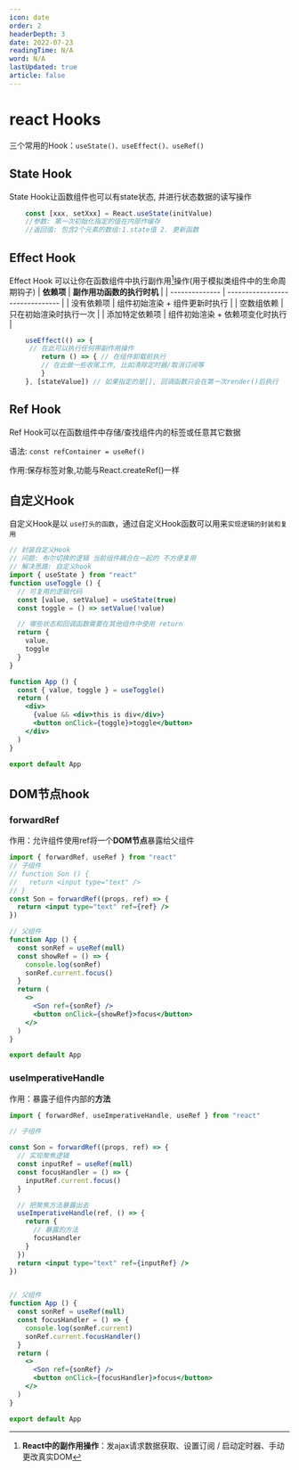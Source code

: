 ```yaml
---
icon: date
order: 2
headerDepth: 3
date: 2022-07-23
readingTime: N/A
word: N/A
lastUpdated: true
article: false
---
```


# react Hooks

三个常用的Hook：`useState()、useEffect()、useRef()`

## State Hook
State Hook让函数组件也可以有state状态, 并进行状态数据的读写操作

```jsx
    const [xxx, setXxx] = React.useState(initValue) 
    //参数: 第一次初始化指定的值在内部作缓存
    //返回值: 包含2个元素的数组:1.state值 2. 更新函数
```


## Effect Hook
 Effect Hook 可以让你在函数组件中执行副作用[^1]操作(用于模拟类组件中的生命周期钩子)
 | **依赖项**     | **副作用功函数的执行时机**      |
| -------------- | ------------------------------- |
| 没有依赖项     | 组件初始渲染 + 组件更新时执行   |
| 空数组依赖     | 只在初始渲染时执行一次          |
| 添加特定依赖项 | 组件初始渲染 + 依赖项变化时执行 |
```jsx
    useEffect(() => { 
     // 在此可以执行任何带副作用操作
        return () => { // 在组件卸载前执行
        // 在此做一些收尾工作, 比如清除定时器/取消订阅等
        }
    }, [stateValue]) // 如果指定的是[], 回调函数只会在第一次render()后执行
```

## Ref Hook
Ref Hook可以在函数组件中存储/查找组件内的标签或任意其它数据

语法: `const refContainer = useRef()`

作用:保存标签对象,功能与React.createRef()一样


## 自定义Hook

自定义Hook是以 `use打头的函数`，通过自定义Hook函数可以用来`实现逻辑的封装和复用`


```jsx
// 封装自定义Hook
// 问题: 布尔切换的逻辑 当前组件耦合在一起的 不方便复用
// 解决思路: 自定义hook
import { useState } from "react"
function useToggle () {
  // 可复用的逻辑代码
  const [value, setValue] = useState(true)
  const toggle = () => setValue(!value)

  // 哪些状态和回调函数需要在其他组件中使用 return
  return {
    value,
    toggle
  }
}

function App () {
  const { value, toggle } = useToggle()
  return (
    <div>
      {value && <div>this is div</div>}
      <button onClick={toggle}>toggle</button>
    </div>
  )
}

export default App
```



## DOM节点hook

### forwardRef

作用：允许组件使用ref将一个**DOM节点**暴露给父组件

```jsx
import { forwardRef, useRef } from "react"
// 子组件
// function Son () {
//   return <input type="text" />
// }
const Son = forwardRef((props, ref) => {
  return <input type="text" ref={ref} />
})

// 父组件
function App () {
  const sonRef = useRef(null)
  const showRef = () => {
    console.log(sonRef)
    sonRef.current.focus()
  }
  return (
    <>
      <Son ref={sonRef} />
      <button onClick={showRef}>focus</button>
    </>
  )
}

export default App
```

### useImperativeHandle

作用：暴露子组件内部的**方法**

```jsx
import { forwardRef, useImperativeHandle, useRef } from "react"

// 子组件

const Son = forwardRef((props, ref) => {
  // 实现聚焦逻辑
  const inputRef = useRef(null)
  const focusHandler = () => {
    inputRef.current.focus()
  }

  // 把聚焦方法暴露出去
  useImperativeHandle(ref, () => {
    return {
      // 暴露的方法
      focusHandler
    }
  })
  return <input type="text" ref={inputRef} />
})


// 父组件
function App () {
  const sonRef = useRef(null)
  const focusHandler = () => {
    console.log(sonRef.current)
    sonRef.current.focusHandler()
  }
  return (
    <>
      <Son ref={sonRef} />
      <button onClick={focusHandler}>focus</button>
    </>
  )
}

export default App
```





[^1]: **React中的副作用操作**：发ajax请求数据获取、设置订阅 / 启动定时器、手动更改真实DOM